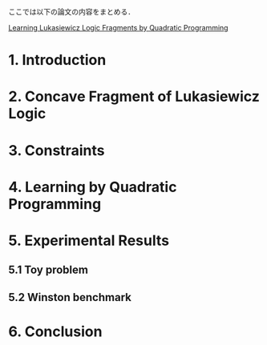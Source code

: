 ここでは以下の論文の内容をまとめる．

[Learning Lukasiewicz Logic Fragments by Quadratic Programming](http://ecmlpkdd2017.ijs.si/papers/paperID223.pdf)


# 1. Introduction

# 2. Concave Fragment of Lukasiewicz Logic

# 3. Constraints

# 4. Learning by Quadratic Programming

# 5. Experimental Results

## 5.1 Toy problem

## 5.2 Winston benchmark

# 6. Conclusion

